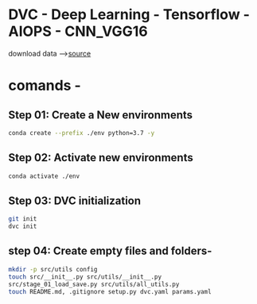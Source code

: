 # DVC - Deep Learning - Tensorflow - AIOPS - CNN_VGG16
 download data -->[source](https://drive.google.com/drive/u/5/folders/1tz4IOoJKdi999IRdqJY04VOifyllRzj1)
# comands -  
## Step 01: Create a New environments
```bash
conda create --prefix ./env python=3.7 -y    
```
## Step 02: Activate new environments  
```bash
conda activate ./env
```
## Step 03: DVC initialization
```bash
git init
dvc init  
```
## step 04: Create empty files and folders- 
```bash
mkdir -p src/utils config
touch src/__init__.py src/utils/__init__.py 
src/stage_01_load_save.py src/utils/all_utils.py
touch README.md, .gitignore setup.py dvc.yaml params.yaml
``` 

